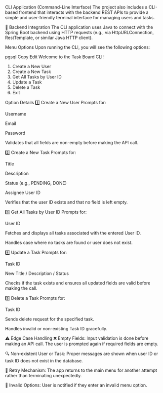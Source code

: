  CLI Application (Command-Line Interface)
The project also includes a CLI-based frontend that interacts with the backend REST APIs to provide a simple and user-friendly terminal interface for managing users and tasks.

🔌 Backend Integration
The CLI application uses Java to connect with the Spring Boot backend using HTTP requests (e.g., via HttpURLConnection, RestTemplate, or similar Java HTTP client).

Menu Options
Upon running the CLI, you will see the following options:

pgsql
Copy
Edit
Welcome to the Task Board CLI!

1. Create a New User
2. Create a New Task
3. Get All Tasks by User ID
4. Update a Task
5. Delete a Task
6. Exit

Option Details
1️⃣ Create a New User
Prompts for:

Username

Email

Password

Validates that all fields are non-empty before making the API call.

2️⃣ Create a New Task
Prompts for:

Title

Description

Status (e.g., PENDING, DONE)

Assignee User ID

Verifies that the user ID exists and that no field is left empty.

3️⃣ Get All Tasks by User ID
Prompts for:

User ID

Fetches and displays all tasks associated with the entered User ID.

Handles case where no tasks are found or user does not exist.

4️⃣ Update a Task
Prompts for:

Task ID

New Title / Description / Status

Checks if the task exists and ensures all updated fields are valid before making the call.

5️⃣ Delete a Task
Prompts for:

Task ID

Sends delete request for the specified task.

Handles invalid or non-existing Task ID gracefully.

⚠️ Edge Case Handling
❌ Empty Fields: Input validation is done before making an API call. The user is prompted again if required fields are empty.

🔍 Non-existent User or Task: Proper messages are shown when user ID or task ID does not exist in the database.

🔁 Retry Mechanism: The app returns to the main menu for another attempt rather than terminating unexpectedly.

🛑 Invalid Options: User is notified if they enter an invalid menu option.

